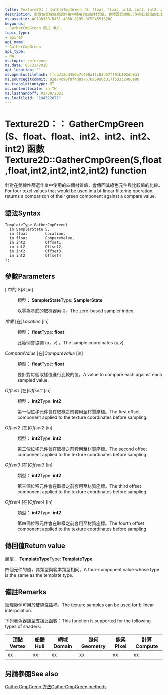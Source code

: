 ```yaml
---
title: Texture2D：： GatherCmpGreen (S、float、float、int2、int2、int2、int2) 函數
description: 針對在雙線性篩選作業中使用的四個材質值，會傳回其綠色元件與比較值的比較。 |Texture2D：： GatherCmpGreen (S、float、float、int2、int2、int2、int2) 函數
ms.assetid: AC19838B-BA51-408D-8299-DC5F4551628C
keywords:
- GatherCmpGreen 函式 HLSL
topic_type:
- apiref
api_name:
- GatherCmpGreen
api_type:
- NA
ms.topic: reference
ms.date: 05/31/2018
api_location: ''
ms.openlocfilehash: ffcb312bd450b7c468a1fc83d57ff91b102db8a1
ms.sourcegitcommit: 92e74c99f8f4d097676959d0c317f533c2400a80
ms.translationtype: MT
ms.contentlocale: zh-TW
ms.lasthandoff: 03/09/2021
ms.locfileid: "104322072"
---
```

# <a name="texture2dgathercmpgreensfloatfloatint2int2int2int2-function"></a><span data-ttu-id="a90ed-105">Texture2D：： GatherCmpGreen (S、float、float、int2、int2、int2、int2) 函數</span><span class="sxs-lookup"><span data-stu-id="a90ed-105">Texture2D::GatherCmpGreen(S,float,float,int2,int2,int2,int2) function</span></span>

<span data-ttu-id="a90ed-106">針對在雙線性篩選作業中使用的四個材質值，會傳回其綠色元件與比較值的比較。</span><span class="sxs-lookup"><span data-stu-id="a90ed-106">For four texel values that would be used in a bi-linear filtering operation, returns a comparison of their green component against a compare value.</span></span>

## <a name="syntax"></a><span data-ttu-id="a90ed-107">語法</span><span class="sxs-lookup"><span data-stu-id="a90ed-107">Syntax</span></span>


``` syntax
TemplateType GatherCmpGreen(
  in SamplerState S,
  in float        Location,
  in float        CompareValue,
  in int2         Offset1,
  in int2         Offset2,
  in int2         Offset3,
  in int2         Offset4
);
```



## <a name="parameters"></a><span data-ttu-id="a90ed-108">參數</span><span class="sxs-lookup"><span data-stu-id="a90ed-108">Parameters</span></span>

<dl> <dt>

<span data-ttu-id="a90ed-109"> \[ 中的 S\]</span><span class="sxs-lookup"><span data-stu-id="a90ed-109">*S* \[in\]</span></span>
</dt> <dd>

<span data-ttu-id="a90ed-110">類型： **SamplerState**</span><span class="sxs-lookup"><span data-stu-id="a90ed-110">Type: **SamplerState**</span></span>

<span data-ttu-id="a90ed-111">以零為基底的取樣器索引。</span><span class="sxs-lookup"><span data-stu-id="a90ed-111">The zero-based sampler index.</span></span>

</dd> <dt>

<span data-ttu-id="a90ed-112">*位置* \[在\]</span><span class="sxs-lookup"><span data-stu-id="a90ed-112">*Location* \[in\]</span></span>
</dt> <dd>

<span data-ttu-id="a90ed-113">類型： **float**</span><span class="sxs-lookup"><span data-stu-id="a90ed-113">Type: **float**</span></span>

<span data-ttu-id="a90ed-114">此範例會協調 (u，v) 。</span><span class="sxs-lookup"><span data-stu-id="a90ed-114">The sample coordinates (u,v).</span></span>

</dd> <dt>

<span data-ttu-id="a90ed-115">*CompareValue* \[在\]</span><span class="sxs-lookup"><span data-stu-id="a90ed-115">*CompareValue* \[in\]</span></span>
</dt> <dd>

<span data-ttu-id="a90ed-116">類型： **float**</span><span class="sxs-lookup"><span data-stu-id="a90ed-116">Type: **float**</span></span>

<span data-ttu-id="a90ed-117">要針對每個取樣值進行比較的值。</span><span class="sxs-lookup"><span data-stu-id="a90ed-117">A value to compare each against each sampled value.</span></span>

</dd> <dt>

<span data-ttu-id="a90ed-118">*Offset1* \[在\]</span><span class="sxs-lookup"><span data-stu-id="a90ed-118">*Offset1* \[in\]</span></span>
</dt> <dd>

<span data-ttu-id="a90ed-119">類型： **int2**</span><span class="sxs-lookup"><span data-stu-id="a90ed-119">Type: **int2**</span></span>

<span data-ttu-id="a90ed-120">第一個位移元件會在取樣之前套用至材質座標。</span><span class="sxs-lookup"><span data-stu-id="a90ed-120">The first offset component applied to the texture coordinates before sampling.</span></span>

</dd> <dt>

<span data-ttu-id="a90ed-121">*Offset2* \[在\]</span><span class="sxs-lookup"><span data-stu-id="a90ed-121">*Offset2* \[in\]</span></span>
</dt> <dd>

<span data-ttu-id="a90ed-122">類型： **int2**</span><span class="sxs-lookup"><span data-stu-id="a90ed-122">Type: **int2**</span></span>

<span data-ttu-id="a90ed-123">第二個位移元件會在取樣之前套用至材質座標。</span><span class="sxs-lookup"><span data-stu-id="a90ed-123">The second offset component applied to the texture coordinates before sampling.</span></span>

</dd> <dt>

<span data-ttu-id="a90ed-124">*Offset3* \[在\]</span><span class="sxs-lookup"><span data-stu-id="a90ed-124">*Offset3* \[in\]</span></span>
</dt> <dd>

<span data-ttu-id="a90ed-125">類型： **int2**</span><span class="sxs-lookup"><span data-stu-id="a90ed-125">Type: **int2**</span></span>

<span data-ttu-id="a90ed-126">第三個位移元件會在取樣之前套用至材質座標。</span><span class="sxs-lookup"><span data-stu-id="a90ed-126">The third offset component applied to the texture coordinates before sampling.</span></span>

</dd> <dt>

<span data-ttu-id="a90ed-127">*Offset4* \[在\]</span><span class="sxs-lookup"><span data-stu-id="a90ed-127">*Offset4* \[in\]</span></span>
</dt> <dd>

<span data-ttu-id="a90ed-128">類型： **int2**</span><span class="sxs-lookup"><span data-stu-id="a90ed-128">Type: **int2**</span></span>

<span data-ttu-id="a90ed-129">第四個位移元件會在取樣之前套用至材質座標。</span><span class="sxs-lookup"><span data-stu-id="a90ed-129">The fourth offset component applied to the texture coordinates before sampling.</span></span>

</dd> </dl>

## <a name="return-value"></a><span data-ttu-id="a90ed-130">傳回值</span><span class="sxs-lookup"><span data-stu-id="a90ed-130">Return value</span></span>

<span data-ttu-id="a90ed-131">類型： **TemplateType**</span><span class="sxs-lookup"><span data-stu-id="a90ed-131">Type: **TemplateType**</span></span>

<span data-ttu-id="a90ed-132">四個元件的值，其類型與範本類型相同。</span><span class="sxs-lookup"><span data-stu-id="a90ed-132">A four-component value whose type is the same as the template type.</span></span>

## <a name="remarks"></a><span data-ttu-id="a90ed-133">備註</span><span class="sxs-lookup"><span data-stu-id="a90ed-133">Remarks</span></span>

<span data-ttu-id="a90ed-134">紋理範例可用於雙線性插補。</span><span class="sxs-lookup"><span data-stu-id="a90ed-134">The texture samples can be used for bilinear interpolation.</span></span>

<span data-ttu-id="a90ed-135">下列著色器類型支援此函數：</span><span class="sxs-lookup"><span data-stu-id="a90ed-135">This function is supported for the following types of shaders:</span></span>



| <span data-ttu-id="a90ed-136">頂點</span><span class="sxs-lookup"><span data-stu-id="a90ed-136">Vertex</span></span> | <span data-ttu-id="a90ed-137">船體</span><span class="sxs-lookup"><span data-stu-id="a90ed-137">Hull</span></span> | <span data-ttu-id="a90ed-138">網域</span><span class="sxs-lookup"><span data-stu-id="a90ed-138">Domain</span></span> | <span data-ttu-id="a90ed-139">幾何</span><span class="sxs-lookup"><span data-stu-id="a90ed-139">Geometry</span></span> | <span data-ttu-id="a90ed-140">像素</span><span class="sxs-lookup"><span data-stu-id="a90ed-140">Pixel</span></span> | <span data-ttu-id="a90ed-141">計算</span><span class="sxs-lookup"><span data-stu-id="a90ed-141">Compute</span></span> |
|--------|------|--------|----------|-------|---------|
| <span data-ttu-id="a90ed-142">x</span><span class="sxs-lookup"><span data-stu-id="a90ed-142">x</span></span>      | <span data-ttu-id="a90ed-143">x</span><span class="sxs-lookup"><span data-stu-id="a90ed-143">x</span></span>    | <span data-ttu-id="a90ed-144">x</span><span class="sxs-lookup"><span data-stu-id="a90ed-144">x</span></span>      | <span data-ttu-id="a90ed-145">x</span><span class="sxs-lookup"><span data-stu-id="a90ed-145">x</span></span>        | <span data-ttu-id="a90ed-146">x</span><span class="sxs-lookup"><span data-stu-id="a90ed-146">x</span></span>     | <span data-ttu-id="a90ed-147">x</span><span class="sxs-lookup"><span data-stu-id="a90ed-147">x</span></span>       |



 

## <a name="see-also"></a><span data-ttu-id="a90ed-148">另請參閱</span><span class="sxs-lookup"><span data-stu-id="a90ed-148">See also</span></span>

<dl> <dt>

[<span data-ttu-id="a90ed-149">GatherCmpGreen 方法</span><span class="sxs-lookup"><span data-stu-id="a90ed-149">GatherCmpGreen methods</span></span>](texture2d-gathercmpgreen.md)
</dt> </dl>

 

 




